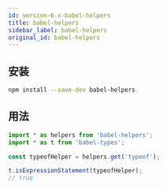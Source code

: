 ```yaml
---
id: version-6.x-babel-helpers
title: babel-helpers
sidebar_label: babel-helpers
original_id: babel-helpers
---
```


## 安装

```sh
npm install --save-dev babel-helpers
```

## 用法

```js
import * as helpers from 'babel-helpers';
import * as t from 'babel-types';

const typeofHelper = helpers.get('typeof');

t.isExpressionStatement(typeofHelper);
// true
```


